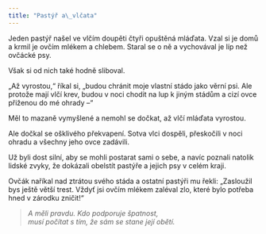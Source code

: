 ```yaml
---
title: "Pastýř a\_vlčata"
---
```


  

Jeden pastýř našel ve vlčím doupěti čtyři opuštěná mláďata. Vzal si je domů a krmil je ovčím mlékem a chlebem. Staral se o ně a vychovával je líp než ovčácké psy.

Však si od nich také hodně sliboval.

„Až vyrostou,“ říkal si, „budou chránit moje vlastní stádo jako věrní psi. Ale protože mají vlčí krev, budou v noci chodit na lup k jiným stádům a cizí ovce přiženou do mé ohrady –“

Měl to mazaně vymyšlené a nemohl se dočkat, až vlčí mláďata vyrostou.

Ale dočkal se ošklivého překvapení. Sotva vlci dospěli, přeskočili v noci ohradu a všechny jeho ovce zadávili.

Už byli dost silní, aby se mohli postarat sami o sebe, a navíc poznali natolik lidské zvyky, že dokázali obelstít pastýře a jejich psy v celém kraji.

Ovčák naříkal nad ztrátou svého stáda a ostatní pastýři mu řekli: „Zasloužil bys ještě větší trest. Vždyť jsi ovčím mlékem zaléval zlo, které bylo potřeba hned v zárodku zničit!“

> _A měli pravdu. Kdo podporuje špatnost,  
> musí počítat s tím, že sám se stane její obětí._
